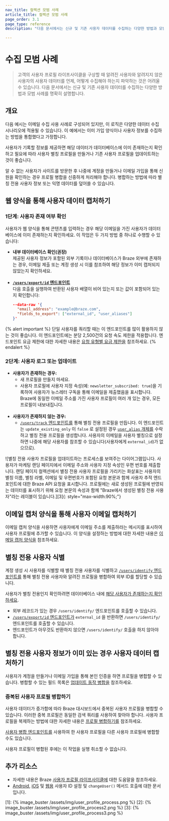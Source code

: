 ```yaml
---
nav_title: 컬렉션 모범 사례
article_title: 컬렉션 모범 사례
page_order: 3.1
page_type: reference
description: "다음 문서에서는 신규 및 기존 사용자 데이터를 수집하는 다양한 방법과 모범 사례를 명확히 설명합니다."

---
```


# 수집 모범 사례

> 고객의 사용자 프로필 라이프사이클을 구상할 때 알려진 사용자와 알려지지 않은 사용자의 사용자 데이터를 언제, 어떻게 수집해야 하는지 파악하는 것은 어려울 수 있습니다. 다음 문서에서는 신규 및 기존 사용자 데이터를 수집하는 다양한 방법과 모범 사례를 명확히 설명합니다.

## 개요

다음 예시는 이메일 수집 사용 사례로 구성되어 있지만, 이 로직은 다양한 데이터 수집 시나리오에 적용될 수 있습니다. 이 예에서는 이미 가입 양식이나 사용자 정보를 수집하는 방법을 통합했다고 가정합니다. 

사용자가 기록할 정보를 제공하면 해당 데이터가 데이터베이스에 이미 존재하는지 확인하고 필요에 따라 사용자 별칭 프로필을 만들거나 기존 사용자 프로필을 업데이트하는 것이 좋습니다. 

알 수 없는 사용자가 사이트를 방문한 후 나중에 계정을 만들거나 이메일 가입을 통해 신원을 확인하는 경우 프로필 병합을 신중하게 처리해야 합니다. 병합하는 방법에 따라 별칭 전용 사용자 정보 또는 익명 데이터를 덮어쓸 수 있습니다.

## 웹 양식을 통해 사용자 데이터 캡처하기

### 1단계: 사용자 존재 여부 확인

사용자가 웹 양식을 통해 콘텐츠를 입력하는 경우 해당 이메일을 가진 사용자가 데이터베이스에 이미 존재하는지 확인하세요. 이 작업은 두 가지 방법 중 하나로 수행할 수 있습니다:

- **내부 데이터베이스 확인(권장)**<br>제공된 사용자 정보가 포함된 외부 기록이나 데이터베이스가 Braze 외부에 존재하는 경우, 이메일 제출 또는 계정 생성 시 이를 참조하여 해당 정보가 이미 캡처되지 않았는지 확인하세요.<br><br>
- **[`/users/export/id` 엔드포인트]({{site.baseurl}}/api/endpoints/export/user_data/post_users_identifier/)**<br>다음 호출을 실행하여 반환된 사용자 배열이 비어 있는지 또는 값이 포함되어 있는지 확인합니다:
  ```json
  --data-raw '{
    "email_address": "example@braze.com",
    "fields_to_export": ["external_id", "user_aliases"]
  }'
  ```

{% alert important %}
단일 사용자를 쿼리할 때는 이 엔드포인트를 많이 활용하지 않는 것이 좋습니다. 이 엔드포인트에는 분당 2,500건의 요청 속도 제한을 적용합니다. 엔드포인트 요금 제한에 대한 자세한 내용은 [요청 유형별 요금 제한을]({{site.baseurl}}/api/api_limits/#rate-limits-by-request-type) 참조하세요.
{% endalert %}

### 2단계: 사용자 로그 또는 업데이트

- **사용자가 존재하는 경우:**
  - 새 프로필을 만들지 마세요.
  - 사용자 프로필에 사용자 지정 속성(예: `newsletter_subscribed: true`)을 기록하여 사용자가 뉴스레터 구독을 통해 이메일을 제출했음을 표시합니다. Braze에 동일한 이메일 주소를 가진 사용자 프로필이 여러 개 있는 경우, 모든 프로필이 내보내집니다.<br><br>
- **사용자가 존재하지 않는 경우:**
  - [`/users/track` 엔드포인트를]({{site.baseurl}}/api/endpoints/user_data/post_user_track/) 통해 별칭 전용 프로필을 만듭니다. 이 엔드포인트는 `update_existing_only` 이 `false` 로 설정된 경우 [`user_alias` 개체를]({{site.baseurl}}/api/objects_filters/user_alias_object/) 수락하고 별칭 전용 프로필을 생성합니다. 사용자의 이메일을 사용자 별칭으로 설정하면 나중에 해당 사용자를 참조할 수 있습니다(사용자에게 `external_id`)가 없으므로).

![별칭 전용 사용자 프로필을 업데이트하는 프로세스를 보여주는 다이어그램입니다. 사용자가 마케팅 랜딩 페이지에서 이메일 주소와 사용자 지정 속성인 우편 번호를 제출합니다. 랜딩 페이지 컬렉션에서 별칭 전용 사용자 프로필을 가리키는 화살표는 사용자의 별칭 이름, 별칭 라벨, 이메일 및 우편번호가 포함된 요청 본문과 함께 사용자 추적 엔드포인트에 대한 Braze API 요청을 표시합니다. 프로필에는 새로 생성된 프로필에 반영되는 데이터를 표시하기 위해 요청 본문의 속성과 함께 "Braze에서 생성된 별칭 전용 사용자"라는 레이블이 있습니다.][3]{: style="max-width:90%;"}

## 이메일 캡처 양식을 통해 사용자 이메일 캡처하기

이메일 캡처 양식을 사용하면 사용자에게 이메일 주소를 제출하라는 메시지를 표시하여 사용자 프로필에 추가할 수 있습니다. 이 양식을 설정하는 방법에 대한 자세한 내용은 [이메일 캡처 양식을]({{site.baseurl}}/user_guide/message_building_by_channel/in-app_messages/traditional/customize/email_capture_form/) 참조하세요.
 
## 별칭 전용 사용자 식별

계정 생성 시 사용자를 식별할 때 별칭 전용 사용자를 식별하고 [`/users/identify` 엔드포인트를]({{site.baseurl}}/api/endpoints/user_data/post_user_identify/) 통해 별칭 전용 사용자와 알려진 프로필을 병합하여 외부 ID를 할당할 수 있습니다. 

사용자가 별칭 전용인지 확인하려면 데이터베이스 내에 [해당 사용자가 존재하는지 확인하세요](#step-1-check-if-user-exists). 
- 외부 레코드가 있는 경우 `/users/identify/` 엔드포인트를 호출할 수 있습니다. 
- [`/users/export/id` 엔드포인트가]({{site.baseurl}}/api/endpoints/export/user_data/post_users_identifier/) `external_id` 을 반환하면 `/users/identify/` 엔드포인트를 호출할 수 있습니다.
- 엔드포인트가 아무것도 반환하지 않으면 `/users/identify/` 호출을 하지 않아야 합니다.

## 별칭 전용 사용자 정보가 이미 있는 경우 사용자 데이터 캡처하기

사용자가 계정을 만들거나 이메일 가입을 통해 본인 인증을 하면 프로필을 병합할 수 있습니다. 병합할 수 있는 필드 목록은 [업데이트 동작 병합을]({{site.baseurl}}/api/endpoints/user_data/post_users_merge/#merge_updates-behavior) 참조하세요.

### 중복된 사용자 프로필 병합하기

사용자 데이터가 증가함에 따라 Braze 대시보드에서 중복된 사용자 프로필을 병합할 수 있습니다. 이러한 중복 프로필은 동일한 검색 쿼리를 사용하여 찾아야 합니다. 사용자 프로필을 복제하는 방법에 대한 자세한 내용은 [프로필 병합하기를]({{site.baseurl}}/user_guide/engagement_tools/segments/user_profiles/#merge-profiles) 참조하세요.

[사용자 병합 엔드포인트를]({{site.baseurl}}/api/endpoints/user_data/post_users_merge/) 사용하여 한 사용자 프로필을 다른 사용자 프로필에 병합할 수도 있습니다. 

사용자 프로필이 병합된 후에는 이 작업을 실행 취소할 수 없습니다.

## 추가 리소스
- 자세한 내용은 Braze [사용자 프로필 라이프사이클에]({{site.baseurl}}/user_guide/data_and_analytics/user_data_collection/user_profile_lifecycle/) 대한 도움말을 참조하세요.<br>
- [Android]({{site.baseurl}}/developer_guide/platform_integration_guides/android/analytics/setting_user_ids/), [iOS]({{site.baseurl}}/developer_guide/platform_integration_guides/swift/analytics/setting_user_ids/#suggested-user-id-naming-convention) 및 [웹용]({{site.baseurl}}/developer_guide/platform_integration_guides/web/analytics/setting_user_ids/) 사용자 ID 설정 및 `changeUser()` 메서드 호출에 대한 문서입니다.

[1]: {% image_buster /assets/img/user_profile_process.png %}
[2]: {% image_buster /assets/img/user_profile_process2.png %}
[3]: {% image_buster /assets/img/user_profile_process3.png %}
